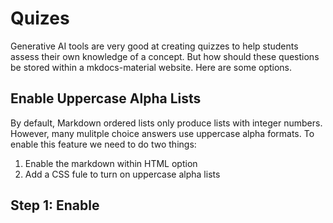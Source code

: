 # Quizes

Generative AI tools are very good at creating quizzes to help students assess their own knowledge of a concept.
But how should these questions be stored within a mkdocs-material website.  Here are some options.

## Enable Uppercase Alpha Lists

By default, Markdown ordered lists only produce lists with integer numbers.
However, many mulitple choice answers use uppercase alpha formats.
To enable this feature we need to do two things:

1. Enable the markdown within HTML option
2. Add a CSS fule to turn on uppercase alpha lists

## Step 1: Enable 

